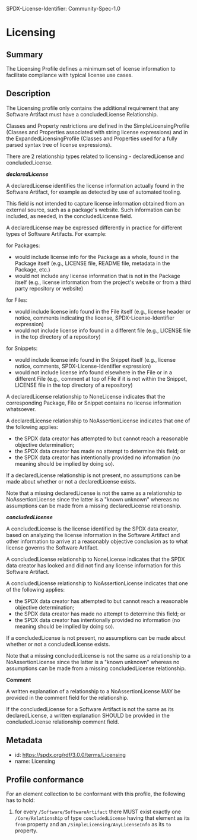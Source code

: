 SPDX-License-Identifier: Community-Spec-1.0

# Licensing

## Summary

The Licensing Profile defines a minimum set of license information to
facilitate compliance with typical license use cases.

## Description

The Licensing profile only contains the additional requirement that any
Software Artifact must have a concludedLicense Relationship.

Classes and Property restrictions are defined in the SimpleLicensingProfile
(Classes and Properties associated with string license expressions) and in the
ExpandedLicensingProfile (Classes and Properties used for a fully parsed syntax
tree of license expressions).

There are 2 relationship types related to licensing - declaredLicense and
concludedLicense.

***declaredLicense***

A declaredLicense identifies the license information actually found in the
Software Artifact, for example as detected by use of automated tooling.

This field is not intended to capture license information obtained from an
external source, such as a package's website. Such information can be
included, as needed, in the concludedLicense field.

A declaredLicense may be expressed differently in practice for different
types of Software Artifacts. For example:

for Packages:

- would include license info for the Package as a whole, found in the Package
  itself (e.g., LICENSE file, README file, metadata in the Package, etc.)
- would not include any license information that is not in the Package itself
  (e.g., license information from the project's website or from a third party
  repository or website)
  
for Files:

- would include license info found in the File itself (e.g., license header or
  notice, comments indicating the license, SPDX-License-Identifier expression)
- would not include license info found in a different file (e.g., LICENSE file
  in the top directory of a repository)
  
for Snippets:

- would include license info found in the Snippet itself (e.g., license notice,
  comments, SPDX-License-Identifier expression)
- would not include license info found elsewhere in the File or in a different
  File (e.g., comment at top of File if it is not within the Snippet, LICENSE
  file in the top directory of a repository)

A declaredLicense relationship to NoneLicense indicates that the corresponding
Package, File or Snippet contains no license information whatsoever.

A declaredLicense relationship to NoAssertionLicense
indicates that one of the following applies:

- the SPDX data creator has attempted to but cannot reach a reasonable
  objective determination;
- the SPDX data creator has made no attempt to determine this field; or
- the SPDX data creator has intentionally provided no information (no meaning
  should be implied by doing so).
  
If a declaredLicense relationship is not present, no assumptions can be made
about whether or not a declaredLicense exists.

Note that a missing declaredLicense is not the same as a relationship to
NoAssertionLicense since the latter is a "known unknown" whereas no assumptions
can be made from a missing declaredLicense relationship.

***concludedLicense***

A concludedLicense is the license identified by the SPDX data creator,
based on analyzing the license information in the Software Artifact
and other information to arrive at a reasonably objective
conclusion as to what license governs the Software Artifact.

A concludedLicense relationship to NoneLicense indicates that the
SPDX data creator has looked and did not find any license information for this
Software Artifact.

A concludedLicense relationship to NoAssertionLicense
indicates that one of the following applies:

- the SPDX data creator has attempted to but cannot reach a reasonable
  objective determination;
- the SPDX data creator has made no attempt to determine this field; or
- the SPDX data creator has intentionally provided no information (no
  meaning should be implied by doing so).

If a concludedLicense is not present, no assumptions can be made
about whether or not a concludedLicense exists.

Note that a missing concludedLicense is not the same as a relationship to a
NoAssertionLicense since the latter is a "known unknown" whereas no assumptions
can be made from a missing concludedLicense relationship.

**Comment**

A written explanation of a relationship to a NoAssertionLicense MAY be
provided in the comment field for the relationship.

If the concludedLicense for a Software Artifact is not the same as its
declaredLicense, a written explanation SHOULD be provided in the
concludedLicense relationship comment field.

## Metadata

- id: https://spdx.org/rdf/3.0.0/terms/Licensing
- name: Licensing

## Profile conformance

For an element collection to be conformant with this profile,
the following has to hold:

1. for every `/Software/SoftwareArtifact` there MUST exist exactly one
   `/Core/Relationship` of type `concludedLicense` having that element as its
   `from` property and an `/SimpleLicensing/AnyLicenseInfo` as its `to`
   property.
